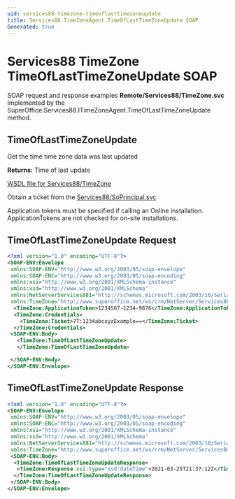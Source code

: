 ```yaml
---
uid: services88-timezone-timeoflasttimezoneupdate
title: Services88.TimeZoneAgent.TimeOfLastTimeZoneUpdate SOAP
Generated: true
---
```


# Services88 TimeZone TimeOfLastTimeZoneUpdate SOAP

SOAP request and response examples **Remote/Services88/TimeZone.svc**
Implemented by the <see cref="M:SuperOffice.Services88.ITimeZoneAgent.TimeOfLastTimeZoneUpdate">SuperOffice.Services88.ITimeZoneAgent.TimeOfLastTimeZoneUpdate</see> method.

## TimeOfLastTimeZoneUpdate

Get the time time zone data was last updated


**Returns:** Time of last update


[WSDL file for Services88/TimeZone](../Services88-TimeZone.md)

Obtain a ticket from the [Services88/SoPrincipal.svc](../SoPrincipal/index.md)

Application tokens must be specified if calling an Online installation. ApplicationTokens are not checked for on-site installations.

## TimeOfLastTimeZoneUpdate Request

```xml
<?xml version="1.0" encoding="UTF-8"?>
<SOAP-ENV:Envelope
 xmlns:SOAP-ENV="http://www.w3.org/2003/05/soap-envelope"
 xmlns:SOAP-ENC="http://www.w3.org/2003/05/soap-encoding"
 xmlns:xsi="http://www.w3.org/2001/XMLSchema-instance"
 xmlns:xsd="http://www.w3.org/2001/XMLSchema"
 xmlns:NetServerServices881="http://schemas.microsoft.com/2003/10/Serialization/"
 xmlns:TimeZone="http://www.superoffice.net/ws/crm/NetServer/Services88">
  <TimeZone:ApplicationToken>1234567-1234-9876</TimeZone:ApplicationToken>
  <TimeZone:Credentials>
    <TimeZone:Ticket>7T:1234abcxyzExample==</TimeZone:Ticket>
  </TimeZone:Credentials>
 <SOAP-ENV:Body>
   <TimeZone:TimeOfLastTimeZoneUpdate>
   </TimeZone:TimeOfLastTimeZoneUpdate>

 </SOAP-ENV:Body>
</SOAP-ENV:Envelope>

```


## TimeOfLastTimeZoneUpdate Response

```xml
<?xml version="1.0" encoding="UTF-8"?>
<SOAP-ENV:Envelope
 xmlns:SOAP-ENV="http://www.w3.org/2003/05/soap-envelope"
 xmlns:SOAP-ENC="http://www.w3.org/2003/05/soap-encoding"
 xmlns:xsi="http://www.w3.org/2001/XMLSchema-instance"
 xmlns:xsd="http://www.w3.org/2001/XMLSchema"
 xmlns:NetServerServices881="http://schemas.microsoft.com/2003/10/Serialization/"
 xmlns:TimeZone="http://www.superoffice.net/ws/crm/NetServer/Services88">
 <SOAP-ENV:Body>
  <TimeZone:TimeOfLastTimeZoneUpdateResponse>
   <TimeZone:Response xsi:type="xsd:dateTime">2021-03-25T21:37:12Z</TimeZone:Response>
  </TimeZone:TimeOfLastTimeZoneUpdateResponse>
 </SOAP-ENV:Body>
</SOAP-ENV:Envelope>

```

